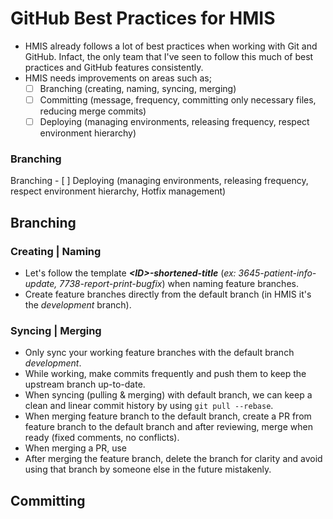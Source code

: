 # GitHub Best Practices for HMIS
- HMIS already follows a lot of best practices when working with Git and GitHub. Infact, the only team that I've seen to follow this much of best practices and GitHub features consistently.
- HMIS needs improvements on areas such as;
    - [ ] Branching (creating, naming, syncing, merging)
    - [ ] Committing (message, frequency, committing only necessary files, reducing merge commits)
    - [ ] Deploying (managing environments, releasing frequency, respect environment hierarchy)

### Branching
Branching
    - [ ] Deploying (managing environments, releasing frequency, respect environment hierarchy, Hotfix management)

## Branching
### Creating | Naming
- Let's follow the template ___\<ID\>-shortened-title___ (_ex: 3645-patient-info-update, 7738-report-print-bugfix_) when naming feature branches.
- Create feature branches directly from the default branch (in HMIS it's the _development_ branch).

### Syncing | Merging
- Only sync your working feature branches with the default branch _development_.
- While working, make commits frequently and push them to keep the upstream branch up-to-date.
- When syncing (pulling & merging) with default branch, we can keep a clean and linear commit history by using `git pull --rebase`.
- When merging feature branch to the default branch, create a PR from feature branch to the default branch and after reviewing, merge when ready (fixed comments, no conflicts).
- When merging a PR, use 
- After merging the feature branch, delete the branch for clarity and avoid using that branch by someone else in the future mistakenly.

## Committing
### 
